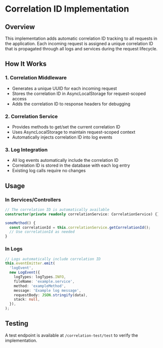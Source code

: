 # Correlation ID Implementation

## Overview
This implementation adds automatic correlation ID tracking to all requests in the application. Each incoming request is assigned a unique correlation ID that is propagated through all logs and services during the request lifecycle.

## How It Works

### 1. Correlation Middleware
- Generates a unique UUID for each incoming request
- Stores the correlation ID in AsyncLocalStorage for request-scoped access
- Adds the correlation ID to response headers for debugging

### 2. Correlation Service
- Provides methods to get/set the current correlation ID
- Uses AsyncLocalStorage to maintain request-scoped context
- Automatically injects correlation ID into log events

### 3. Log Integration
- All log events automatically include the correlation ID
- Correlation ID is stored in the database with each log entry
- Existing log calls require no changes

## Usage

### In Services/Controllers
```typescript
// The correlation ID is automatically available
constructor(private readonly correlationService: CorrelationService) {}

someMethod() {
  const correlationId = this.correlationService.getCorrelationId();
  // Use correlationId as needed
}
```

### In Logs
```typescript
// Logs automatically include correlation ID
this.eventEmitter.emit(
  'logEvent',
  new LogEvent({
    logTypes: logTypes.INFO,
    fileName: 'example.service',
    method: 'exampleMethod',
    message: 'Example log message',
    requestBody: JSON.stringify(data),
    stack: null,
  }),
);
```

## Testing
A test endpoint is available at `/correlation-test/test` to verify the implementation.